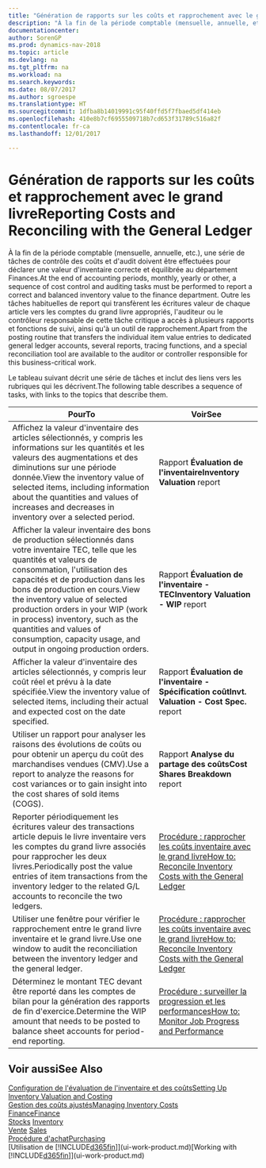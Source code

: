 ```yaml
---
title: "Génération de rapports sur les coûts et rapprochement avec le grand livre"
description: "À la fin de la période comptable (mensuelle, annuelle, etc.), une série de tâches de contrôle des coûts et d'audit doivent être effectuées pour déclarer une valeur d'inventaire correcte et équilibrée au département Finances. Outre les tâches habituelles de report qui transfèrent les écritures valeur de chaque article vers les comptes du grand livre appropriés, l'auditeur ou le contrôleur responsable de cette tâche critique a accès à plusieurs rapports et fonctions de suivi, ainsi qu'à un outil de rapprochement."
documentationcenter: 
author: SorenGP
ms.prod: dynamics-nav-2018
ms.topic: article
ms.devlang: na
ms.tgt_pltfrm: na
ms.workload: na
ms.search.keywords: 
ms.date: 08/07/2017
ms.author: sgroespe
ms.translationtype: HT
ms.sourcegitcommit: 1dfba8b14019991c95f40ffd5f7fbaed5df414eb
ms.openlocfilehash: 410e8b7cf6955509718b7cd653f31789c516a82f
ms.contentlocale: fr-ca
ms.lasthandoff: 12/01/2017

---
```

# <a name="reporting-costs-and-reconciling-with-the-general-ledger"></a><span data-ttu-id="9d64f-104">Génération de rapports sur les coûts et rapprochement avec le grand livre</span><span class="sxs-lookup"><span data-stu-id="9d64f-104">Reporting Costs and Reconciling with the General Ledger</span></span>
<span data-ttu-id="9d64f-105">À la fin de la période comptable (mensuelle, annuelle, etc.), une série de tâches de contrôle des coûts et d'audit doivent être effectuées pour déclarer une valeur d'inventaire correcte et équilibrée au département Finances.</span><span class="sxs-lookup"><span data-stu-id="9d64f-105">At the end of accounting periods, monthly, yearly or other, a sequence of cost control and auditing tasks must be performed to report a correct and balanced inventory value to the finance department.</span></span> <span data-ttu-id="9d64f-106">Outre les tâches habituelles de report qui transfèrent les écritures valeur de chaque article vers les comptes du grand livre appropriés, l'auditeur ou le contrôleur responsable de cette tâche critique a accès à plusieurs rapports et fonctions de suivi, ainsi qu'à un outil de rapprochement.</span><span class="sxs-lookup"><span data-stu-id="9d64f-106">Apart from the posting routine that transfers the individual item value entries to dedicated general ledger accounts, several reports, tracing functions, and a special reconciliation tool are available to the auditor or controller responsible for this business-critical work.</span></span>  

 <span data-ttu-id="9d64f-107">Le tableau suivant décrit une série de tâches et inclut des liens vers les rubriques qui les décrivent.</span><span class="sxs-lookup"><span data-stu-id="9d64f-107">The following table describes a sequence of tasks, with links to the topics that describe them.</span></span>   

|<span data-ttu-id="9d64f-108">**Pour**</span><span class="sxs-lookup"><span data-stu-id="9d64f-108">**To**</span></span>|<span data-ttu-id="9d64f-109">**Voir**</span><span class="sxs-lookup"><span data-stu-id="9d64f-109">**See**</span></span>|  
|------------|-------------|  
|<span data-ttu-id="9d64f-110">Affichez la valeur d'inventaire des articles sélectionnés, y compris les informations sur les quantités et les valeurs des augmentations et des diminutions sur une période donnée.</span><span class="sxs-lookup"><span data-stu-id="9d64f-110">View the inventory value of selected items, including information about the quantities and values of increases and decreases in inventory over a selected period.</span></span>|<span data-ttu-id="9d64f-111">Rapport **Évaluation de l'inventaire**</span><span class="sxs-lookup"><span data-stu-id="9d64f-111">**Inventory Valuation** report</span></span>|  
|<span data-ttu-id="9d64f-112">Afficher la valeur inventaire des bons de production sélectionnés dans votre inventaire TEC, telle que les quantités et valeurs de consommation, l'utilisation des capacités et de production dans les bons de production en cours.</span><span class="sxs-lookup"><span data-stu-id="9d64f-112">View the inventory value of selected production orders in your WIP (work in process) inventory, such as the quantities and values of consumption, capacity usage, and output in ongoing production orders.</span></span>|<span data-ttu-id="9d64f-113">Rapport **Évaluation de l'inventaire - TEC**</span><span class="sxs-lookup"><span data-stu-id="9d64f-113">**Inventory Valuation - WIP** report</span></span>|  
|<span data-ttu-id="9d64f-114">Afficher la valeur d'inventaire des articles sélectionnés, y compris leur coût réel et prévu à la date spécifiée.</span><span class="sxs-lookup"><span data-stu-id="9d64f-114">View the inventory value of selected items, including their actual and expected cost on the date specified.</span></span>|<span data-ttu-id="9d64f-115">Rapport **Évaluation de l'inventaire - Spécification coût**</span><span class="sxs-lookup"><span data-stu-id="9d64f-115">**Invt. Valuation - Cost Spec.** report</span></span>|  
|<span data-ttu-id="9d64f-116">Utiliser un rapport pour analyser les raisons des évolutions de coûts ou pour obtenir un aperçu du coût des marchandises vendues (CMV).</span><span class="sxs-lookup"><span data-stu-id="9d64f-116">Use a report to analyze the reasons for cost variances or to gain insight into the cost shares of sold items (COGS).</span></span>|<span data-ttu-id="9d64f-117">Rapport **Analyse du partage des coûts**</span><span class="sxs-lookup"><span data-stu-id="9d64f-117">**Cost Shares Breakdown** report</span></span>|  
|<span data-ttu-id="9d64f-118">Reporter périodiquement les écritures valeur des transactions article depuis le livre inventaire vers les comptes du grand livre associés pour rapprocher les deux livres.</span><span class="sxs-lookup"><span data-stu-id="9d64f-118">Periodically post the value entries of item transactions from the inventory ledger to the related G/L accounts to reconcile the two ledgers.</span></span>|[<span data-ttu-id="9d64f-119">Procédure : rapprocher les coûts inventaire avec le grand livre</span><span class="sxs-lookup"><span data-stu-id="9d64f-119">How to: Reconcile Inventory Costs with the General Ledger</span></span>](finance-how-to-post-inventory-costs-to-the-general-ledger.md)|  
|<span data-ttu-id="9d64f-120">Utiliser une fenêtre pour vérifier le rapprochement entre le grand livre inventaire et le grand livre.</span><span class="sxs-lookup"><span data-stu-id="9d64f-120">Use one window to audit the reconciliation between the inventory ledger and the general ledger.</span></span>|[<span data-ttu-id="9d64f-121">Procédure : rapprocher les coûts inventaire avec le grand livre</span><span class="sxs-lookup"><span data-stu-id="9d64f-121">How to: Reconcile Inventory Costs with the General Ledger</span></span>](finance-how-to-post-inventory-costs-to-the-general-ledger.md)|  
|<span data-ttu-id="9d64f-122">Déterminez le montant TEC devant être reporté dans les comptes de bilan pour la génération des rapports de fin d'exercice.</span><span class="sxs-lookup"><span data-stu-id="9d64f-122">Determine the WIP amount that needs to be posted to balance sheet accounts for period-end reporting.</span></span>|[<span data-ttu-id="9d64f-123">Procédure : surveiller la progression et les performances</span><span class="sxs-lookup"><span data-stu-id="9d64f-123">How to: Monitor Job Progress and Performance</span></span>](projects-how-monitor-progress-performance.md)|

## <a name="see-also"></a><span data-ttu-id="9d64f-124">Voir aussi</span><span class="sxs-lookup"><span data-stu-id="9d64f-124">See Also</span></span>  
[<span data-ttu-id="9d64f-125">Configuration de l'évaluation de l'inventaire et des coûts</span><span class="sxs-lookup"><span data-stu-id="9d64f-125">Setting Up Inventory Valuation and Costing</span></span>](finance-set-up-inventory-valuation-and-costing.md)  
[<span data-ttu-id="9d64f-126">Gestion des coûts ajustés</span><span class="sxs-lookup"><span data-stu-id="9d64f-126">Managing Inventory Costs</span></span>](finance-manage-inventory-costs.md)  
[<span data-ttu-id="9d64f-127">Finance</span><span class="sxs-lookup"><span data-stu-id="9d64f-127">Finance</span></span>](finance.md)  
<span data-ttu-id="9d64f-128">[Stocks](inventory-manage-inventory.md) </span><span class="sxs-lookup"><span data-stu-id="9d64f-128">[Inventory](inventory-manage-inventory.md) </span></span>  
<span data-ttu-id="9d64f-129">[Vente](sales-manage-sales.md) </span><span class="sxs-lookup"><span data-stu-id="9d64f-129">[Sales](sales-manage-sales.md) </span></span>  
[<span data-ttu-id="9d64f-130">Procédure d'achat</span><span class="sxs-lookup"><span data-stu-id="9d64f-130">Purchasing</span></span>](purchasing-manage-purchasing.md)  
<span data-ttu-id="9d64f-131">[Utilisation de [!INCLUDE[d365fin](includes/d365fin_md.md)]](ui-work-product.md)</span><span class="sxs-lookup"><span data-stu-id="9d64f-131">[Working with [!INCLUDE[d365fin](includes/d365fin_md.md)]](ui-work-product.md)</span></span>

